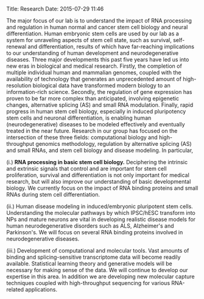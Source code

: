 Title: Research
Date: 2015-07-29 11:46

The major focus of our lab is to understand the impact of RNA processing and regulation in human normal and cancer stem cell biology and neural differentiation. Human embryonic stem cells are used by our lab as a system for unraveling aspects of stem cell state, such as survival, self-renewal and differentiation, results of which have far-reaching implications to our understanding of human development and neurodegenerative diseases. Three major developments this past five years have led us into new eras in biological and medical research. Firstly, the completion of multiple individual human and mammalian genomes, coupled with the availability of technology that generates an unprecedented amount of high-resolution biological data have transformed modern biology to an information-rich science. Secondly, the regulation of gene expression has proven to be far more complex than anticipated, involving epigenetic changes, alternative splicing (AS) and small RNA modulation. Finally, rapid progress in human stem cell biology, especially in induced pluripotency stem cells and neuronal differentiation, is enabling human (neurodegenerative) diseases to be modeled effectively and eventually treated in the near future. Research in our group has focused on the intersection of these three fields: computational biology and high-throughput genomics methodology, regulation by alternative splicing (AS) and small RNAs, and stem cell biology and disease modeling. In particular,

(i.) **RNA processing in basic stem cell biology.** Deciphering the intrinsic and extrinsic signals that control and are important for stem cell proliferation, survival and differentiation is not only important for medical research, but will also improve our understanding of basic developmental biology. We currently focus on the impact of RNA binding proteins and small RNAs during stem cell differentiation.

(ii.) Human disease modeling in induced/embryonic pluripotent stem cells. Understanding the molecular pathways by which IPSC/hESC transform into NPs and mature neurons are vital in developing realistic disease models for human neurodegenerative disorders such as ALS, Alzheimer's and Parkinson's. We will focus on several RNA binding proteins involved in neurodegenerative diseases.

(iii.) Development of computational and molecular tools. Vast amounts of binding and splicing-sensitive transcriptome data will become readily available. Statistical learning theory and generative models will be necessary for making sense of the data. We will continue to develop our expertise in this area. In addition we are developing new molecular capture techniques coupled with high-throughput sequencing for various RNA-related applications.

